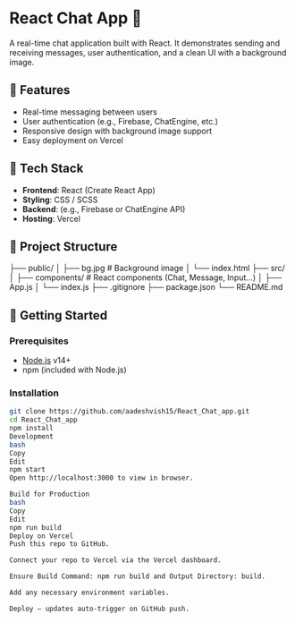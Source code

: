 # React Chat App 🚀

A real-time chat application built with React. It demonstrates sending and receiving messages, user authentication, and a clean UI with a background image.

## 🔧 Features
- Real-time messaging between users
- User authentication (e.g., Firebase, ChatEngine, etc.)
- Responsive design with background image support
- Easy deployment on Vercel

## 🧩 Tech Stack
- **Frontend**: React (Create React App)
- **Styling**: CSS / SCSS
- **Backend**: (e.g., Firebase or ChatEngine API)
- **Hosting**: Vercel

## 📁 Project Structure
├── public/
│ ├── bg.jpg # Background image
│ └── index.html
├── src/
│ ├── components/ # React components (Chat, Message, Input…)
│ ├── App.js
│ └── index.js
├── .gitignore
├── package.json
└── README.md
## 🚀 Getting Started

### Prerequisites
- [Node.js](https://nodejs.org/) v14+
- npm (included with Node.js)

### Installation
```bash
git clone https://github.com/aadeshvish15/React_Chat_app.git
cd React_Chat_app
npm install
Development
bash
Copy
Edit
npm start
Open http://localhost:3000 to view in browser.

Build for Production
bash
Copy
Edit
npm run build
Deploy on Vercel
Push this repo to GitHub.

Connect your repo to Vercel via the Vercel dashboard.

Ensure Build Command: npm run build and Output Directory: build.

Add any necessary environment variables.

Deploy – updates auto-trigger on GitHub push.